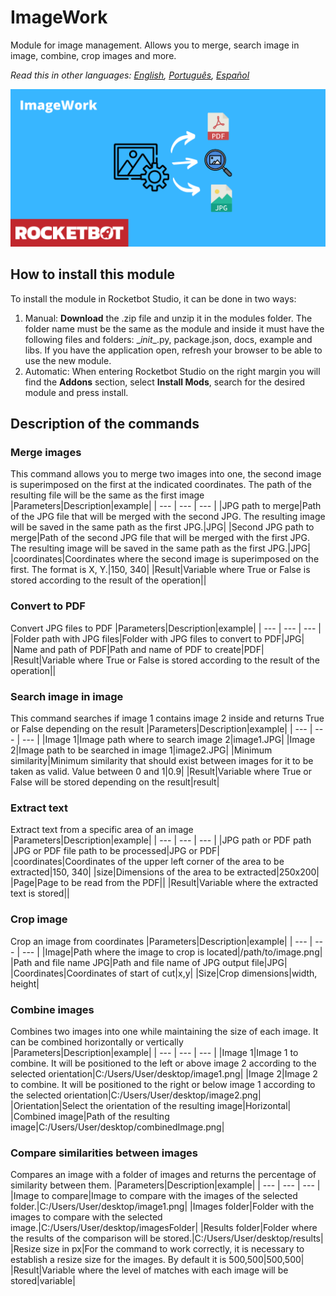 # ImageWork
  
Module for image management. Allows you to merge, search image in image, combine, crop images and more.  

*Read this in other languages: [English](Manual_ImageWork.md), [Português](Manual_ImageWork.pr.md), [Español](Manual_ImageWork.es.md)*
  
![banner](imgs/Banner_ImageWork.png)
## How to install this module
  
To install the module in Rocketbot Studio, it can be done in two ways:
1. Manual: __Download__ the .zip file and unzip it in the modules folder. The folder name must be the same as the module and inside it must have the following files and folders: \__init__.py, package.json, docs, example and libs. If you have the application open, refresh your browser to be able to use the new module.
2. Automatic: When entering Rocketbot Studio on the right margin you will find the **Addons** section, select **Install Mods**, search for the desired module and press install.  


## Description of the commands

### Merge images
  
This command allows you to merge two images into one, the second image is superimposed on the first at the indicated coordinates. The path of the resulting file will be the same as the first image
|Parameters|Description|example|
| --- | --- | --- |
|JPG path to merge|Path of the JPG file that will be merged with the second JPG. The resulting image will be saved in the same path as the first JPG.|JPG|
|Second JPG path to merge|Path of the second JPG file that will be merged with the first JPG. The resulting image will be saved in the same path as the first JPG.|JPG|
|coordinates|Coordinates where the second image is superimposed on the first. The format is X, Y.|150, 340|
|Result|Variable where True or False is stored according to the result of the operation||

### Convert to PDF
  
Convert JPG files to PDF 
|Parameters|Description|example|
| --- | --- | --- |
|Folder path with JPG files|Folder with JPG files to convert to PDF|JPG|
|Name and path of PDF|Path and name of PDF to create|PDF|
|Result|Variable where True or False is stored according to the result of the operation||

### Search image in image
  
This command searches if image 1 contains image 2 inside and returns True or False depending on the result
|Parameters|Description|example|
| --- | --- | --- |
|Image 1|Image path where to search image 2|image1.JPG|
|Image 2|Image path to be searched in image 1|image2.JPG|
|Minimum similarity|Minimum similarity that should exist between images for it to be taken as valid. Value between 0 and 1|0.9|
|Result|Variable where True or False will be stored depending on the result|result|

### Extract text
  
Extract text from a specific area of an image
|Parameters|Description|example|
| --- | --- | --- |
|JPG path or PDF path |JPG or PDF file path to be processed|JPG or PDF|
|coordinates|Coordinates of the upper left corner of the area to be extracted|150, 340|
|size|Dimensions of the area to be extracted|250x200|
|Page|Page to be read from the PDF||
|Result|Variable where the extracted text is stored||

### Crop image
  
Crop an image from coordinates
|Parameters|Description|example|
| --- | --- | --- |
|Image|Path where the image to crop is located|/path/to/image.png|
|Path and file name JPG|Path and file name of JPG output file|JPG|
|Coordinates|Coordinates of start of cut|x,y|
|Size|Crop dimensions|width, height|

### Combine images
  
Combines two images into one while maintaining the size of each image. It can be combined horizontally or vertically
|Parameters|Description|example|
| --- | --- | --- |
|Image 1|Image 1 to combine. It will be positioned to the left or above image 2 according to the selected orientation|C:/Users/User/desktop/image1.png|
|Image 2|Image 2 to combine. It will be positioned to the right or below image 1 according to the selected orientation|C:/Users/User/desktop/image2.png|
|Orientation|Select the orientation of the resulting image|Horizontal|
|Combined image|Path of the resulting image|C:/Users/User/desktop/combinedImage.png|

### Compare similarities between images
  
Compares an image with a folder of images and returns the percentage of similarity between them.
|Parameters|Description|example|
| --- | --- | --- |
|Image to compare|Image to compare with the images of the selected folder.|C:/Users/User/desktop/image1.png|
|Images folder|Folder with the images to compare with the selected image.|C:/Users/User/desktop/imagesFolder|
|Results folder|Folder where the results of the comparison will be stored.|C:/Users/User/desktop/results|
|Resize size in px|For the command to work correctly, it is necessary to establish a resize size for the images. By default it is 500,500|500,500|
|Result|Variable where the level of matches with each image will be stored|variable|
